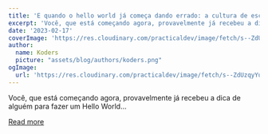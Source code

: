 ```yaml
---
title: 'E quando o hello world já começa dando errado: a cultura de escrever artigos com tutoriais que só dão certo.'
excerpt: 'Você, que está começando agora, provavelmente já recebeu a dica de alguém para fazer um Hello World...'
date: '2023-02-17'
coverImage: 'https://res.cloudinary.com/practicaldev/image/fetch/s--ZdUzqyYu--/c_imagga_scale,f_auto,fl_progressive,h_420,q_auto,w_1000/https://dev-to-uploads.s3.amazonaws.com/uploads/articles/i1u5dtzv19xdyttyy4jg.png'
author:
  name: Koders
  picture: "assets/blog/authors/koders.png"
ogImage:
  url: 'https://res.cloudinary.com/practicaldev/image/fetch/s--ZdUzqyYu--/c_imagga_scale,f_auto,fl_progressive,h_420,q_auto,w_1000/https://dev-to-uploads.s3.amazonaws.com/uploads/articles/i1u5dtzv19xdyttyy4jg.png'
---
```


Você, que está começando agora, provavelmente já recebeu a dica de alguém para fazer um Hello World...

[Read more](https://dev.to/feministech/e-quando-o-hello-world-ja-comeca-dando-errado-a-cultura-de-escrever-artigos-com-tutoriais-que-so-dao-certo-379m)
